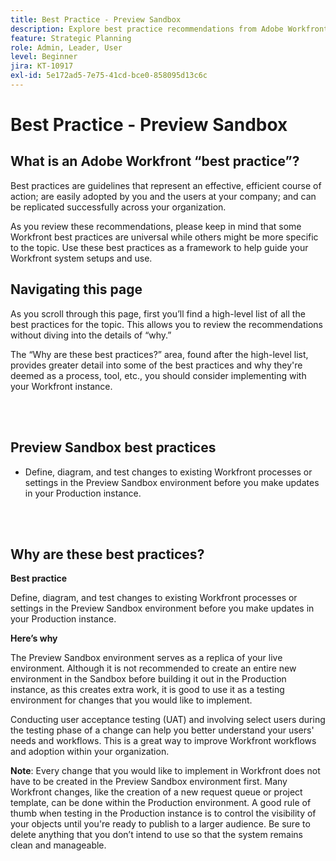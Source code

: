 ```yaml
---
title: Best Practice - Preview Sandbox
description: Explore best practice recommendations from Adobe Workfront experts about setting up, managing, and using the Preview Sandbox environment for Workfront.
feature: Strategic Planning
role: Admin, Leader, User
level: Beginner
jira: KT-10917
exl-id: 5e172ad5-7e75-41cd-bce0-858095d13c6c
---
```

# Best Practice - Preview Sandbox

## What is an Adobe Workfront “best practice”? 

Best practices are guidelines that represent an effective, efficient course of action; are easily adopted by you and the users at your company; and can be replicated successfully across your organization. 

As you review these recommendations, please keep in mind that some Workfront best practices are universal while others might be more specific to the topic. Use these best practices as a framework to help guide your Workfront system setups and use.

## Navigating this page 

As you scroll through this page, first you’ll find a high-level list of all the best practices for the topic. This allows you to review the recommendations without diving into the details of “why.” 

The “Why are these best practices?” area, found after the high-level list, provides greater detail into some of the best practices and why they're deemed as a process, tool, etc., you should consider implementing with your Workfront instance. 

</br>
</br>

## Preview Sandbox best practices 

* Define, diagram, and test changes to existing Workfront processes or settings in the Preview Sandbox environment before you make updates in your Production instance.  

</br>
</br>

## Why are these best practices? 

**Best practice**

Define, diagram, and test changes to existing Workfront processes or settings in the Preview Sandbox environment before you make updates in your Production instance.  

**Here’s why**

The Preview Sandbox environment serves as a replica of your live environment. Although it is not recommended to create an entire new environment in the Sandbox before building it out in the Production instance, as this creates extra work, it is good to use it as a testing environment for changes that you would like to implement. 

Conducting user acceptance testing (UAT) and involving select users during the testing phase of a change can help you better understand your users' needs and workflows. This is a great way to improve Workfront workflows and adoption within your organization. 


**Note**: Every change that you would like to implement in Workfront does not have to be created in the Preview Sandbox environment first. Many Workfront changes, like the creation of a new request queue or project template, can be done within the Production environment. A good rule of thumb when testing in the Production instance is to control the visibility of your objects until you're ready to publish to a larger audience. Be sure to delete anything that you don’t intend to use so that the system remains clean and manageable.
